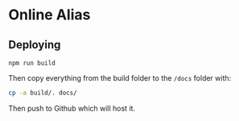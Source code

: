 # Online Alias

## Deploying

`npm run build`

Then copy everything from the build folder to the `/docs` folder with:

```bash
cp -a build/. docs/
```

Then push to Github which will host it.
